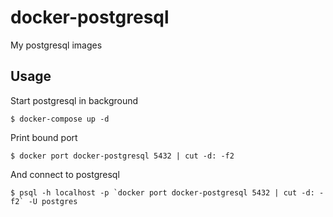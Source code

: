# docker-postgresql
My postgresql images

## Usage
Start postgresql in background
```
$ docker-compose up -d
```

Print bound port
```
$ docker port docker-postgresql 5432 | cut -d: -f2
```

And connect to postgresql
```
$ psql -h localhost -p `docker port docker-postgresql 5432 | cut -d: -f2` -U postgres
```
